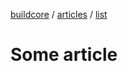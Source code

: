 <a href="https://github.com/buildcore">buildcore</a> / <a href="https://github.com/buildcore#articles">articles</a> / <a href="https://github.com/buildcore/list">list</a>

# Some article
